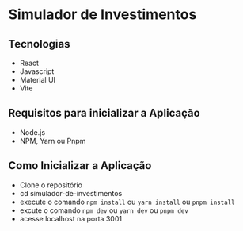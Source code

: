 # Simulador de Investimentos

## Tecnologias

- React
- Javascript
- Material UI
- Vite

## Requisitos para inicializar a Aplicação

- Node.js
- NPM, Yarn ou Pnpm

## Como Inicializar a Aplicação

- Clone o repositório
- cd simulador-de-investimentos
- execute o comando `npm install` ou `yarn install` ou `pnpm install`
- excute o comando `npm dev` ou `yarn dev` ou `pnpm dev`
- acesse localhost na porta 3001
